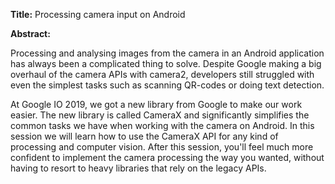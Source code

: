 **Title:** Processing camera input on Android

**Abstract:**

Processing and analysing images from the camera in an Android application has always been a complicated thing to solve. Despite Google making a big overhaul of the camera APIs with camera2, developers still struggled with even the simplest tasks such as scanning QR-codes or doing text detection.

At Google IO 2019, we got a new library from Google to make our work easier. The new library is called CameraX and significantly simplifies the common tasks we have when working with the camera on Android. In this session we will learn how to use the CameraX API for any kind of processing and computer vision. After this session, you'll feel much more confident to implement the camera processing the way you wanted, without having to resort to heavy libraries that rely on the legacy APIs.
